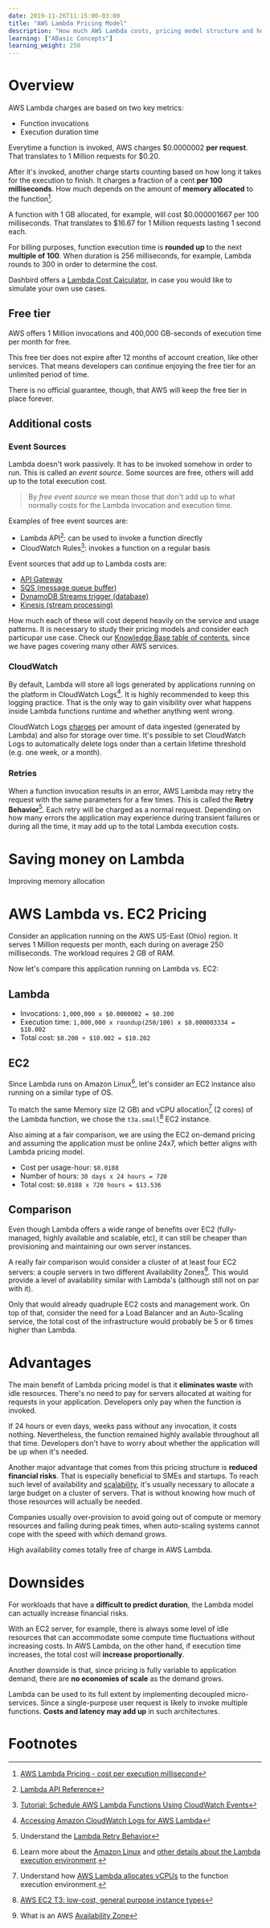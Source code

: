```yaml
---
date: 2019-11-26T11:15:00-03:00
title: "AWS Lambda Pricing Model"
description: "How much AWS Lambda costs, pricing model structure and how to save money on Lambda workloads"
learning: ["ABasic Concepts"]
learning_weight: 250
---
```


# Overview

AWS Lambda charges are based on two key metrics:

* Function invocations
* Execution duration time

Everytime a function is invoked, AWS charges $0.0000002 **per request**. That translates to 1 Million requests for $0.20.

After it's invoked, another charge starts counting based on how long it takes for the execution to finish. It charges a fraction of a cent **per 100 milliseconds**. How much depends on the amount of **memory allocated** to the function[^1].

A function with 1 GB allocated, for example, will cost $0.000001667 per 100 milliseconds. That translates to $16.67 for 1 Million requests lasting 1 second each.

For billing purposes, function execution time is **rounded up** to the next **multiple of 100**. When duration is 256 milliseconds, for example, Lambda rounds to 300 in order to determine the cost.

Dashbird offers a [Lambda Cost Calculator](https://dashbird.io/lambda-cost-calculator/?utm_source=dashbird-site&utm_medium=article&utm_campaign=knowledge-base&utm_content=aws-lambda), in case you would like to simulate your own use cases.

## Free tier

AWS offers 1 Million invocations and 400,000 GB-seconds of execution time per month for free.

This free tier does not expire after 12 months of account creation, like other services. That means developers can continue enjoying the free tier for an unlimited period of time.

There is no official guarantee, though, that AWS will keep the free tier in place forever.

## Additional costs

### Event Sources

Lambda doesn't work passively. It has to be invoked somehow in order to run. This is called an _event source_. Some sources are free, others will add up to the total execution cost.

> By _free event source_ we mean those that don't add up to what normally costs for the Lambda invocation and execution time.

Examples of free event sources are:

* Lambda API[^2]: can be used to invoke a function directly
* CloudWatch Rules[^3]: invokes a function on a regular basis

Event sources that add up to Lambda costs are:

* [API Gateway](https://dashbird.io/knowledge-base/api-gateway/what-is-an-api-gateway/)
* [SQS (message queue buffer)](https://aws.amazon.com/sqs/)
* [DynamoDB Streams trigger (database)](https://docs.aws.amazon.com/amazondynamodb/latest/developerguide/Streams.Lambda.html)
* [Kinesis (stream processing)](https://docs.aws.amazon.com/lambda/latest/dg/with-kinesis.html)

How much each of these will cost depend heavily on the service and usage patterns. It is necessary to study their pricing models and consider each particupar use case. Check our [Knowledge Base table of contents](/knowledge-base/?utm_source=dashbird-site&utm_medium=article&utm_campaign=knowledge-base&utm_content=aws-lambda), since we have pages covering many other AWS services.

### CloudWatch

By default, Lambda will store all logs generated by applications running on the platform in CloudWatch Logs[^4]. It is highly recommended to keep this logging practice. That is the only way to gain visibility over what happens inside Lambda functions runtime and whether anything went wrong.

CloudWatch Logs [charges](https://aws.amazon.com/cloudwatch/pricing/) per amount of data ingested (generated by Lambda) and also for storage over time. It's possible to set CloudWatch Logs to automatically delete logs onder than a certain lifetime threshold (e.g. one week, or a month).

### Retries

When a function invocation results in an error, AWS Lambda may retry the request with the same parameters for a few times. This is called the **Retry Behavior**[^5]. Each retry will be charged as a normal request. Depending on how many errors the application may experience during transient failures or during all the time, it may add up to the total Lambda execution costs.

# Saving money on Lambda

Improving memory allocation


# AWS Lambda vs. EC2 Pricing

Consider an application running on the AWS US-East (Ohio) region. It serves 1 Million requests per month, each during on average 250 milliseconds. The workload requires 2 GB of RAM.

Now let's compare this application running on Lambda vs. EC2:

## Lambda

* Invocations: `1,000,000 x $0.0000002 = $0.200`
* Execution time: `1,000,000 x roundup(250/100) x $0.000003334 = $10.002`
* Total cost: `$0.200 + $10.002 = $10.202`

## EC2

Since Lambda runs on Amazon Linux[^6], let's consider an EC2 instance also running on a similar type of OS.

To match the same Memory size (2 GB) and vCPU allocation[^7] (2 cores) of the Lambda function, we chose the `t3a.small`[^8] EC2 instance.

Also aiming at a fair comparison, we are using the EC2 on-demand pricing and assuming the application must be online 24x7, which better aligns with Lambda pricing model.

* Cost per usage-hour: `$0.0188`
* Number of hours: `30 days x 24 hours = 720`
* Total cost: `$0.0188 x 720 hours = $13.536`

## Comparison

Even though Lambda offers a wide range of benefits over EC2 (fully-managed, highly available and scalable, etc), it can still be cheaper than provisioning and maintaining our own server instances.

A really fair comparison would consider a cluster of at least four EC2 servers: a couple servers in two different Availability Zones[^9]. This would provide a level of availability similar with Lambda's (although still not on par with it).

Only that would already quadruple EC2 costs and management work. On top of that, consider the need for a Load Balancer and an Auto-Scaling service, the total cost of the infrastructure would probably be 5 or 6 times higher than Lambda. 


# Advantages

The main benefit of Lambda pricing model is that it **eliminates waste** with idle resources. There's no need to pay for servers allocated at waiting for requests in your application. Developers only pay when the function is invoked.

If 24 hours or even days, weeks pass without any invocation, it costs nothing. Nevertheless, the function remained highly available throughout all that time. Developers don't have to worry about whether the application will be up when it's needed.

Another major advantage that comes from this pricing structure is **reduced financial risks**. That is especially beneficial to SMEs and startups. To reach such level of availability and [scalability](knowledge-base/basic-concepts/scalability/?utm_source=dashbird-site&utm_medium=article&utm_campaign=knowledge-base&utm_content=aws-lambda), it's usually necessary to allocate a large budget on a cluster of servers. That is without knowing how much of those resources will actually be needed.

Companies usually over-provision to avoid going out of compute or memory resources and failing during peak times, when auto-scaling systems cannot cope with the speed with which demand grows.

High availability comes totally free of charge in AWS Lambda.


# Downsides

For workloads that have a **difficult to predict duration**, the Lambda model can actually increase financial risks.

With an EC2 server, for example, there is always some level of idle resources that can accommodate some compute time fluctuations without increasing costs. In AWS Lambda, on the other hand, if execution time increases, the total cost will **increase proportionally**.

Another downside is that, since pricing is fully variable to application demand, there are **no economies of scale** as the demand grows.

Lambda can be used to its full extent by implementing decoupled micro-services. Since a single-purpose user request is likely to invoke multiple functions. **Costs and latency may add up** in such architectures.

# Footnotes

[^1]:
     [AWS Lambda Pricing - cost per execution millisecond](https://aws.amazon.com/lambda/pricing/)

[^2]:
     [Lambda API Reference](https://docs.aws.amazon.com/lambda/latest/dg/API_Reference.html)

[^3]:
     [Tutorial: Schedule AWS Lambda Functions Using CloudWatch Events](https://docs.aws.amazon.com/AmazonCloudWatch/latest/events/RunLambdaSchedule.html)

[^4]:
     [Accessing Amazon CloudWatch Logs for AWS Lambda](https://docs.aws.amazon.com/lambda/latest/dg/monitoring-functions-logs.html)

[^5]:
     Understand the [Lambda Retry Behavior](/knowledge-base/aws-lambda/retries-and-idempotency/?utm_source=dashbird-site&utm_medium=article&utm_campaign=knowledge-base&utm_content=aws-lambda)

[^6]:
     Learn more about the [Amazon Linux](https://aws.amazon.com/amazon-linux-2/) and [other details about the Lambda execution environment](/knowledge-base/aws-lambda/introduction-to-aws-lambda/?utm_source=dashbird-site&utm_medium=article&utm_campaign=knowledge-base&utm_content=aws-lambda#execution-environment-and-available-runtimes).

[^7]:
     Understand how [AWS Lambda allocates vCPUs](/knowledge-base/aws-lambda/resource-allocation-and-performance/?utm_source=dashbird-site&utm_medium=article&utm_campaign=knowledge-base&utm_content=aws-lambda#cpu-allocation) to the function execution environment.

[^8]:
     [AWS EC2 T3: low-cost, general purpose instance types](https://aws.amazon.com/ec2/instance-types/t3/)

[^9]:
     What is an AWS [Availability Zone](/knowledge-base/aws-cloud/global-infrastructure/&utm_medium=article&utm_campaign=knowledge-base&utm_content=aws-lambda#availability-zone-az?utm_source=dashbird-site)
